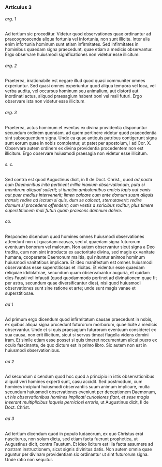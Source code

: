 ### Articulus 3

###### arg. 1
Ad tertium sic proceditur. Videtur quod observationes quae ordinantur ad praecognoscenda aliqua fortunia vel infortunia, non sunt illicita. Inter alia enim infortunia hominum sunt etiam infirmitates. Sed infirmitates in hominibus quaedam signa praecedunt, quae etiam a medicis observantur. Ergo observare huiusmodi significationes non videtur esse illicitum.

###### arg. 2
Praeterea, irrationabile est negare illud quod quasi communiter omnes experiuntur. Sed quasi omnes experiuntur quod aliqua tempora vel loca, vel verba audita, vel occursus hominum seu animalium, aut distorti aut inordinati actus, aliquod praesagium habent boni vel mali futuri. Ergo observare ista non videtur esse illicitum.

###### arg. 3
Praeterea, actus hominum et eventus ex divina providentia disponuntur secundum ordinem quendam, ad quem pertinere videtur quod praecedentia sint subsequentium signa. Unde ea quae antiquis patribus contigerunt signa sunt eorum quae in nobis complentur, ut patet per apostolum, I ad Cor. X. Observare autem ordinem ex divina providentia procedentem non est illicitum. Ergo observare huiusmodi praesagia non videtur esse illicitum.

###### s. c.
Sed contra est quod Augustinus dicit, in II de Doct. Christ., quod *ad pacta cum Daemonibus inita pertinent millia inanium observationum, puta si membrum aliquod salierit; si iunctim ambulantibus amicis lapis aut canis aut puer medius intervenerit; limen calcare cum ante domum suam aliquis transit; redire ad lectum si quis, dum se calceat, sternutaverit; redire domum si procedens offenderit; cum vestis a soricibus roditur, plus timere superstitionem mali futuri quam praesens damnum dolere*.

###### co.
Respondeo dicendum quod homines omnes huiusmodi observationes attendunt non ut quasdam causas, sed ut quaedam signa futurorum eventuum bonorum vel malorum. Non autem observantur sicut signa a Deo tradita, cum non sint introducta ex auctoritate divina, sed magis ex vanitate humana, cooperante Daemonum malitia, qui nituntur animos hominum huiusmodi vanitatibus implicare. Et ideo manifestum est omnes huiusmodi observantias esse superstitiosas et illicitas. Et videntur esse quaedam reliquiae idololatriae, secundum quam observabantur auguria, et quidam dies Fausti vel infausti (quod quodammodo pertinet ad divinationem quae fit per astra, secundum quae diversificantur dies), nisi quod huiusmodi observationes sunt sine ratione et arte; unde sunt magis vanae et superstitiosae.

###### ad 1
Ad primum ergo dicendum quod infirmitatum causae praecedunt in nobis, ex quibus aliqua signa procedunt futurorum morborum, quae licite a medicis observantur. Unde et si quis praesagium futurorum eventuum consideret ex sua causa, non erit illicitum, sicut si servus timeat flagella videns domini iram. Et simile etiam esse posset si quis timeret nocumentum alicui puero ex oculo fascinante, de quo dictum est in primo libro. Sic autem non est in huiusmodi observationibus.

###### ad 2
Ad secundum dicendum quod hoc quod a principio in istis observationibus aliquid veri homines experti sunt, casu accidit. Sed postmodum, cum homines incipiunt huiusmodi observantiis suum animum implicare, multa secundum huiusmodi observationes eveniunt per deceptionem Daemonum, *ut his observationibus homines implicati curiosiores fiant, et sese magis inserant multiplicibus laqueis perniciosi erroris*, ut Augustinus dicit, II de Doct. Christ.

###### ad 3
Ad tertium dicendum quod in populo Iudaeorum, ex quo Christus erat nasciturus, non solum dicta, sed etiam facta fuerunt prophetica, ut Augustinus dicit, contra Faustum. Et ideo licitum est illa facta assumere ad nostram instructionem, sicut signis divinitus datis. Non autem omnia quae aguntur per divinam providentiam sic ordinantur ut sint futurorum signa. Unde ratio non sequitur.


